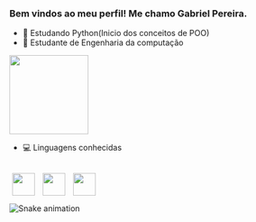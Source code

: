 ### Bem vindos ao meu perfil! Me chamo Gabriel Pereira. 


- 🌱 Estudando Python(Inicio dos conceitos de POO)
- 🌱 Estudante de Engenharia da computação

<div>
    <img height="140em" src=https://github-readme-stats.vercel.app/api/top-langs/?username=gbrpereirap&layout=compact&show_icons=true&theme=github_dark>
</div>

- :computer: Linguagens conhecidas
<div style="display: inline_block"><br>
    <img align="center" height="40" weight="40" hspace="5" src="https://cdn.jsdelivr.net/gh/devicons/devicon/icons/c/c-original.svg" />
    <img align="center" height="40" weight="40" hspace="5" src="https://cdn.jsdelivr.net/gh/devicons/devicon/icons/cplusplus/cplusplus-original.svg" />
    <img align="center" height="40" weight="40" hspace="5" src="https://cdn.jsdelivr.net/gh/devicons/devicon/icons/python/python-original.svg" /> 
</div>

![Snake animation](https://github.com/gbrpereirap/gbrpereirap/blob/output/github-contribution-grid-snake.svg)
  
